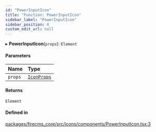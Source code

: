 ```yaml
---
id: "PowerInputIcon"
title: "Function: PowerInputIcon"
sidebar_label: "PowerInputIcon"
sidebar_position: 0
custom_edit_url: null
---
```


▸ **PowerInputIcon**(`props`): `Element`

#### Parameters

| Name | Type |
| :------ | :------ |
| `props` | [`IconProps`](../types/IconProps.md) |

#### Returns

`Element`

#### Defined in

[packages/firecms_core/src/icons/components/PowerInputIcon.tsx:3](https://github.com/FireCMSco/firecms/blob/d45f3739/packages/firecms_core/src/icons/components/PowerInputIcon.tsx#L3)
